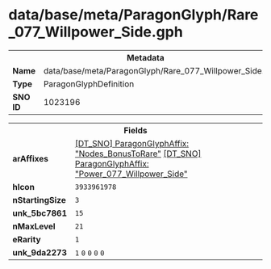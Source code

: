 <h1>data/base/meta/ParagonGlyph/Rare_077_Willpower_Side.gph</h1><table><tr><th colspan="100%">Metadata</th></tr><tr><td><b>Name</b></td><td>data/base/meta/ParagonGlyph/Rare_077_Willpower_Side.gph</td></tr><tr><td><b>Type</b></td><td>ParagonGlyphDefinition</td></tr><tr><td><b>SNO ID</b></td><td>1023196</td></tr></table>

<table><tr><th colspan="100%">Fields</th></tr><tr><td><b>arAffixes</b></td><td><a href="..\ParagonGlyphAffix\Nodes_BonusToRare.gaf.md">[DT_SNO] ParagonGlyphAffix: "Nodes_BonusToRare"</a>
<a href="..\ParagonGlyphAffix\Power_077_Willpower_Side.gaf.md">[DT_SNO] ParagonGlyphAffix: "Power_077_Willpower_Side"</a>
</td></tr><tr><td><b>hIcon</b></td><td><code>3933961978</code></td></tr><tr><td><b>nStartingSize</b></td><td><code>3</code></td></tr><tr><td><b>unk_5bc7861</b></td><td><code>15</code>
</td></tr><tr><td><b>nMaxLevel</b></td><td><code>21</code></td></tr><tr><td><b>eRarity</b></td><td><code>1</code></td></tr><tr><td><b>unk_9da2273</b></td><td><code>1</code>
<code>0</code>
<code>0</code>
<code>0</code>
<code>0</code>
</td></tr></table>

